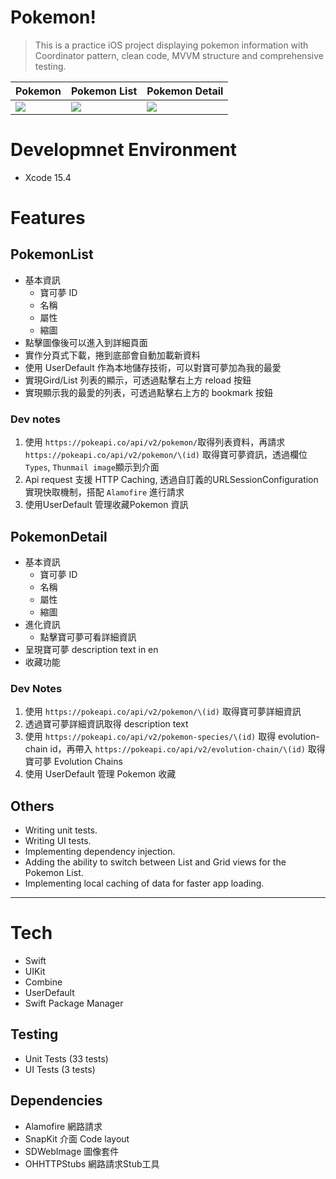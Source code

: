 # Pokemon!

> This is a practice iOS project displaying pokemon information with Coordinator pattern, clean code, MVVM structure and comprehensive testing.

|  Pokemon   | Pokemon List  | Pokemon Detail |
|  ----  | ----  | ---- |
| ![](https://github.com/H-CLo/pokemon/assets/13503418/20e5f9d7-6bb7-409d-9d0e-7f33ab1dc080) | ![](https://github.com/H-CLo/pokemon/assets/13503418/32359485-0d3b-4960-b79f-76f5fccdbc03) | ![](https://github.com/H-CLo/pokemon/assets/13503418/d0791eb8-06aa-4039-be12-38cf3e908ca2) |

# Developmnet Environment
- Xcode 15.4
# Features
## PokemonList
- 基本資訊
  - 寶可夢 ID
  - 名稱
  - 屬性
  - 縮圖
- 點擊圖像後可以進入到詳細頁面
- 實作分頁式下載，捲到底部會自動加載新資料
- 使用 UserDefault 作為本地儲存技術，可以對寶可夢加為我的最愛
- 實現Gird/List 列表的顯示，可透過點擊右上方 reload 按鈕
- 實現顯示我的最愛的列表，可透過點擊右上方的 bookmark 按鈕
### Dev notes
1. 使用 `https://pokeapi.co/api/v2/pokemon/`取得列表資料，再請求`https://pokeapi.co/api/v2/pokemon/\(id)` 取得寶可夢資訊，透過欄位`Types`, `Thunmail image`顯示到介面
2. Api request 支援 HTTP Caching, 透過自訂義的URLSessionConfiguration 實現快取機制，搭配 `Alamofire` 進行請求
3. 使用UserDefault 管理收藏Pokemon 資訊
## PokemonDetail
- 基本資訊
  - 寶可夢 ID
  - 名稱
  - 屬性
  - 縮圖
- 進化資訊
  - 點擊寶可夢可看詳細資訊
- 呈現寶可夢 description text in en
- 收藏功能
### Dev Notes
1. 使用 `https://pokeapi.co/api/v2/pokemon/\(id)` 取得寶可夢詳細資訊
2. 透過寶可夢詳細資訊取得 description text
3. 使用 `https://pokeapi.co/api/v2/pokemon-species/\(id)` 取得 evolution-chain id，再帶入 `https://pokeapi.co/api/v2/evolution-chain/\(id)` 取得寶可夢 Evolution Chains
4. 使用 UserDefault 管理 Pokemon 收藏
## Others
- Writing unit tests.
- Writing UI tests.
- Implementing dependency injection.
- Adding the ability to switch between List and Grid views for the Pokemon List.
- Implementing local caching of data for faster app loading.
---
# Tech
- Swift
- UIKit
- Combine
- UserDefault
- Swift Package Manager
## Testing
- Unit Tests (33 tests)
- UI Tests (3 tests)
## Dependencies
- Alamofire 網路請求
- SnapKit 介面 Code layout
- SDWebImage 圖像套件
- OHHTTPStubs 網路請求Stub工具
